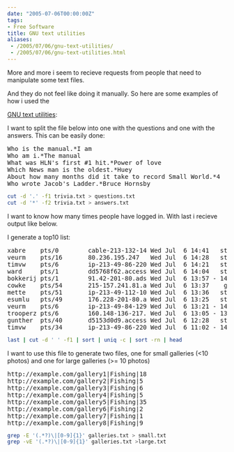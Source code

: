 ```yaml
---
date: "2005-07-06T00:00:00Z"
tags:
- Free Software
title: GNU text utilities
aliases:
 - /2005/07/06/gnu-text-utilities/
 - /2005/07/06/gnu-text-utilities.html
---
```

More and more i seem to recieve requests from people that need to manipulate some text files.
  
And they do not feel like doing it manually. So here are some examples of how i used the
  
[GNU text utilities](http://www.gnu.org/software/textutils/manual/textutils/textutils.html): 

I want to split the file below into one with the questions and one with the answers. This can be easily done: 

<pre>Who is the manual.*I am
Who am i.*The manual
What was HLN's first #1 hit.*Power of love
Which News man is the oldest.*Huey
About how many months did it take to record Small World.*4
Who wrote Jacob's Ladder.*Bruce Hornsby
</pre>

```bash
cut -d '.' -f1 trivia.txt > questions.txt
cut -d '*' -f2 trivia.txt > answers.txt
```

I want to know how many times people have logged in. With last i recieve output like below.
  
I generate a top10 list: 

<pre>xabre    pts/0        cable-213-132-14 Wed Jul  6 14:41   still logged in
veurm    pts/16       80.236.195.247   Wed Jul  6 14:28   still logged in
timvw    pts/6        ip-213-49-86-220 Wed Jul  6 14:21   still logged in
ward     pts/1        dd5768f62.access Wed Jul  6 14:04   still logged in
bokkerij pts/1        91.42-201-80.ads Wed Jul  6 13:57 - 14:00  (00:02)
cowke    pts/54       215-157.241.81.a Wed Jul  6 13:37    gone - no logout
mette    pts/51       ip-213-49-112-10 Wed Jul  6 13:36   still logged in
esumlu   pts/49       176.228-201-80.a Wed Jul  6 13:25   still logged in
veurm    pts/6        ip-213-49-84-129 Wed Jul  6 13:21 - 14:10  (00:49)
trooperz pts/6        160.148-136-217. Wed Jul  6 13:05 - 13:21  (00:15)
gunther  pts/40       d5153d0d9.access Wed Jul  6 12:28   still logged in
timvw    pts/34       ip-213-49-86-220 Wed Jul  6 11:02 - 14:21  (03:19)
</pre>

```bash
last | cut -d ' ' -f1 | sort | uniq -c | sort -rn | head
```

I want to use this file to generate two files, one for small galleries (<10 photos) and one for large galleries (>= 10 photos)

<pre>http://example.com/gallery1|Fishing|18
http://example.com/gallery2|Fishing|5
http://example.com/gallery3|Fishing|6
http://example.com/gallery4|Fishing|5
http://example.com/gallery5|Fishing|35
http://example.com/gallery6|Fishing|2
http://example.com/gallery7|Fishing|1
http://example.com/gallery8|Fishing|9
</pre>

```bash
grep -E '(.*?)\|[0-9]{1}' galleries.txt > small.txt
grep -vE '(.*?)\|[0-9]{1}' galleries.txt >large.txt 
```
